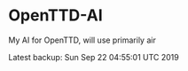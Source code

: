 # OpenTTD-AI
My AI for OpenTTD, will use primarily air

Latest backup: Sun Sep 22 04:55:01 UTC 2019
